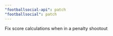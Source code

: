 ```yaml
---
"footballsocial-api": patch
"footballsocial": patch
---
```


Fix score calculations when in a penalty shootout
